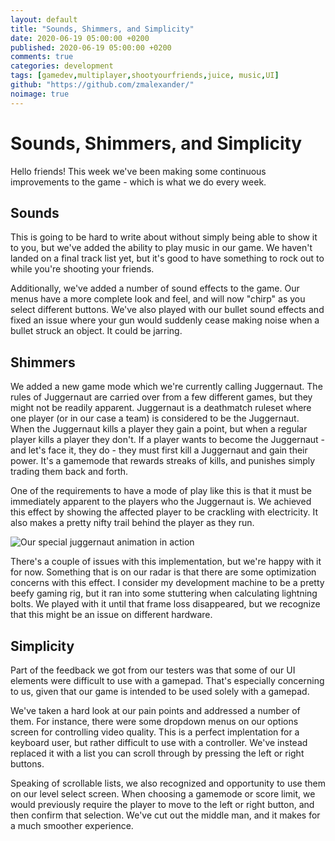```yaml
---
layout: default
title: "Sounds, Shimmers, and Simplicity"
date: 2020-06-19 05:00:00 +0200
published: 2020-06-19 05:00:00 +0200
comments: true
categories: development
tags: [gamedev,multiplayer,shootyourfriends,juice, music,UI]
github: "https://github.com/zmalexander/"
noimage: true
---
```


# Sounds, Shimmers, and Simplicity
Hello friends! This week we've been making some continuous improvements to the game - which is what we do every week. 
<!--more-->

## Sounds
This is going to be hard to write about without simply being able to show it to you, but we've added the ability to play music in our game. We haven't landed on a final track list yet, but it's good to have something to rock out to while you're shooting your friends.

Additionally, we've added a number of sound effects to the game. Our menus have a more complete look and feel, and will now "chirp" as you select different buttons. We've also played with our bullet sound effects and fixed an issue where your gun would suddenly cease making noise when a bullet struck an object. It could be jarring.

## Shimmers
We added a new game mode which we're currently calling Juggernaut. The rules of Juggernaut are carried over from a few different games, but they might not be readily apparent. Juggernaut is a deathmatch ruleset where one player (or in our case a team) is considered to be the Juggernaut. When the Juggernaut kills a player they gain a point, but when a regular player kills a player they don't. If a player wants to become the Juggernaut - and let's face it, they do - they must first kill a Juggernaut and gain their power. It's a gamemode that rewards streaks of kills, and punishes simply trading them back and forth.

One of the requirements to have a mode of play like this is that it must be immediately apparent to the players who the Juggernaut is. We achieved this effect by showing the affected player to be crackling with electricity. It also makes a pretty nifty trail behind the player as they run.

<img class="center-block img-responsive" src="/assets/images{{page.id}}/juggernaut.gif" alt="Our special juggernaut animation in action"/>

There's a couple of issues with this implementation, but we're happy with it for now. Something that is on our radar is that there are some optimization concerns with this effect. I consider my development machine to be a pretty beefy gaming rig, but it ran into some stuttering when calculating lightning bolts. We played with it until that frame loss disappeared, but we recognize that this might be an issue on different hardware.

## Simplicity
Part of the feedback we got from our testers was that some of our UI elements were difficult to use with a gamepad. That's especially concerning to us, given that our game is intended to be used solely with a gamepad.

We've taken a hard look at our pain points and addressed a number of them. For instance, there were some dropdown menus on our options screen for controlling video quality. This is a perfect implentation for a keyboard user, but rather difficult to use with a controller. We've instead replaced it with a list you can scroll through by pressing the left or right buttons.

Speaking of scrollable lists, we also recognized and opportunity to use them on our level select screen. When choosing a gamemode or score limit, we would previously require the player to move to the left or right button, and then confirm that selection. We've cut out the middle man, and it makes for a much smoother experience.